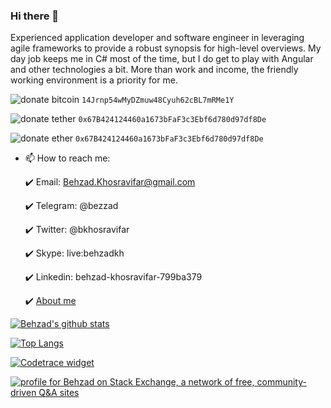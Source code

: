 ### Hi there 👋

Experienced application developer and software engineer in leveraging agile frameworks to provide a robust synopsis for high-level overviews. My day job keeps me in C# most of the time, but I do get to play with Angular and other technologies a bit. More than work and income, the friendly working environment is a priority for me.

![donate bitcoin](https://img.shields.io/badge/donate-Bitcoin-gold.svg) `14Jrnp54wMyDZmuw48Cyuh62cBL7mRMe1Y`

![donate tether](https://img.shields.io/badge/donate-Tether-green.svg) `0x67B424124460a1673bFaF3c3Ebf6d780d97df8De`

![donate ether](https://img.shields.io/badge/donate-Ether-slategray.svg) `0x67B424124460a1673bFaF3c3Ebf6d780d97df8De`


+ 📫 How to reach me: 

  :heavy_check_mark: Email: Behzad.Khosravifar@gmail.com
  
  :heavy_check_mark: Telegram: @bezzad
  
  :heavy_check_mark: Twitter: @bkhosravifar
  
  :heavy_check_mark: Skype: live:behzadkh
  
  :heavy_check_mark: Linkedin: behzad-khosravifar-799ba379
  
  :heavy_check_mark: [About me](https://bezzad.github.io/)


[![Behzad's github stats](https://github-readme-stats.vercel.app/api?username=bezzad&show_icons=true&count_private=true&include_all_commits=true&theme=radical)](https://github.com/bezzad)


[![Top Langs](https://github-readme-stats.vercel.app/api/top-langs/?username=bezzad&langs_count=8&layout=compact&theme=radical)](https://github.com/bezzad/)
   
   
[![Codetrace widget](https://codetrace.com/widget/bezzad)](https://codetrace.com/users/bezzad)


[![profile for Behzad on Stack Exchange, a network of free, community-driven Q&amp;A sites](https://stackexchange.com/users/flair/4086707.png)](https://stackexchange.com/users/4086707)
